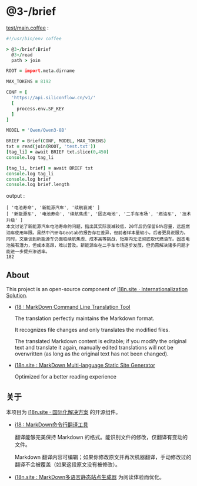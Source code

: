 # @3-/brief

[test/main.coffee](./test/main.coffee) :

```coffee
#!/usr/bin/env coffee

> @3-/brief:Brief
  @3-/read
  path > join

ROOT = import.meta.dirname

MAX_TOKENS = 8192

CONF = [
  'https://api.siliconflow.cn/v1/'
  [
    process.env.SF_KEY
  ]
]

MODEL = 'Qwen/Qwen3-8B'

BRIEF = Brief(CONF, MODEL, MAX_TOKENS)
txt = read(join(ROOT, 'test.txt'))
[tag_li] = await BRIEF txt.slice(0,450)
console.log tag_li

[tag_li, brief] = await BRIEF txt
console.log tag_li
console.log brief
console.log brief.length
```

output :

```
[ '电池寿命', '新能源汽车', '续航衰减' ]
[ '新能源车', '电池寿命', '续航焦虑', '固态电池', '二手车市场', '燃油车', '技术升级' ]
本文讨论了新能源汽车电池寿命的问题，指出其实际衰减较低，20年后仍保留64%容量，远超燃油车使用年限。虽然中汽研与Geotab的报告存在差异，但前者样本量较小，后者更具说服力。同时，文章谈到新能源车仍面临续航焦虑、成本高等挑战，短期内无法彻底取代燃油车。固态电池虽有潜力，但成本高昂，难以普及。新能源车在二手车市场逐步发展，但仍需解决诸多问题才能进一步提升渗透率。
182
```

## About

This project is an open-source component of [i18n.site ⋅ Internationalization Solution](https://i18n.site).

* [i18 : MarkDown Command Line Translation Tool](https://i18n.site/i18)

  The translation perfectly maintains the Markdown format.

  It recognizes file changes and only translates the modified files.

  The translated Markdown content is editable; if you modify the original text and translate it again, manually edited translations will not be overwritten (as long as the original text has not been changed).

* [i18n.site : MarkDown Multi-language Static Site Generator](https://i18n.site/i18n.site)

  Optimized for a better reading experience

## 关于

本项目为 [i18n.site ⋅ 国际化解决方案](https://i18n.site) 的开源组件。

* [i18 :  MarkDown命令行翻译工具](https://i18n.site/i18)

  翻译能够完美保持 Markdown 的格式。能识别文件的修改，仅翻译有变动的文件。

  Markdown 翻译内容可编辑；如果你修改原文并再次机器翻译，手动修改过的翻译不会被覆盖（如果这段原文没有被修改）。

* [i18n.site : MarkDown多语言静态站点生成器](https://i18n.site/i18n.site) 为阅读体验而优化。
